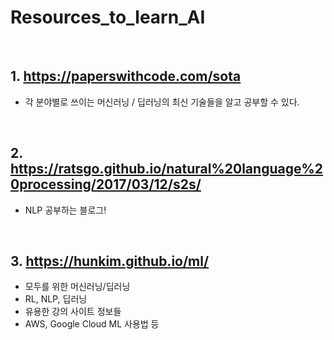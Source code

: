 # Resources_to_learn_AI

<br>

## 1. https://paperswithcode.com/sota
  - 각 분야별로 쓰이는 머신러닝 / 딥러닝의 최신 기술들을 알고 공부할 수 있다.

<br>

## 2. https://ratsgo.github.io/natural%20language%20processing/2017/03/12/s2s/
 - NLP 공부하는 블로그!

<br>

## 3. https://hunkim.github.io/ml/
 - 모두를 위한 머신러닝/딥러닝
 - RL, NLP, 딥러닝
 - 유용한 강의 사이트 정보들
 - AWS, Google Cloud ML 사용법 등
